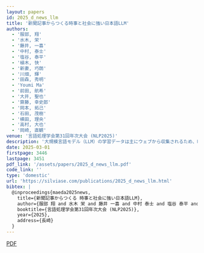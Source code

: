 ```yaml
---
layout: papers
id: 2025_d_news_llm
title: '新聞記事からつくる時事と社会に強い日本語LLM'
authors:
  - '服部, 翔'
  - '水木, 栄'
  - '藤井, 一喜'
  - '中村, 泰士'
  - '塩谷, 泰平'
  - '植木, 快'
  - '新妻, 巧朗'
  - '川畑, 輝'
  - '田森, 秀明'
  - 'Youmi Ma'
  - '前田, 航希'
  - '大井, 聖也'
  - '齋藤, 幸史郎'
  - '岡本, 拓己'
  - '石田, 茂樹'
  - '横田, 理央'
  - '高村, 大也'
  - '岡崎, 直観'
venue: '言語処理学会第31回年次大会 (NLP2025)'
description: '大規模言語モデル（LLM）の学習データは主にウェブから収集されるため、時事問題や社会的な知識の習得に課題がある。本研究では、新聞記事データを活用してLLMを継続事前学習することで、時事・社会問題に関する知識と理解力を向上させる手法を提案する。具体的には、朝日新聞社の記事データを用いてLLMを継続学習し、時事問題に関するベンチマークで既存モデルを上回る性能を達成した。また、新聞特有の文体や表現を適切に扱うための前処理手法も開発した。'
date: 2025-03-01
firstpage: 3446
lastpage: 3451
pdf_link: '/assets/papers/2025_d_news_llm.pdf'
code_link: ''
type: 'domestic'
url: 'https://silviase.com/publications/2025_d_news_llm.html'
bibtex: |
  @inproceedings{maeda2025news,
    title={新聞記事からつくる 時事と社会に強い日本語LLM},
    author={服部 翔 and 水木 栄 and 藤井 一喜 and 中村 泰士 and 塩谷 泰平 and 植木 快 and 新妻 巧朗 and 川畑 輝 and 田森 秀明 and Youmi Ma and 前田 航希 and 大井 聖也 and 齋藤 幸史郎 and 岡本 拓己 and 石田 茂樹 and 横田 理央 and 高村 大也 and 岡崎 直観},
    booktitle={言語処理学会第31回年次大会 (NLP2025)},
    year={2025},
    address={長崎}
  }
---
```


[PDF](/assets/papers/2025_d_news_llm.pdf)
